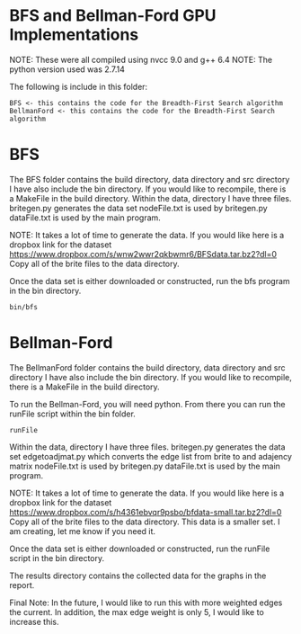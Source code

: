 # BFS and Bellman-Ford GPU Implementations

NOTE: These were all compiled using nvcc 9.0 and g++ 6.4
NOTE: The python version used was 2.7.14

The following is include in this folder:
```
BFS <- this contains the code for the Breadth-First Search algorithm
BellmanFord <- this contains the code for the Breadth-First Search algorithm
```

# BFS
The BFS folder contains the build directory, data directory and src directory
I have also include the bin directory.  If you would like to recompile, there
is a MakeFile in the build directory.
Within the data, directory I have three files. 
britegen.py generates the data set
nodeFile.txt is used by britegen.py
dataFile.txt is used by the main program.

NOTE: It takes a lot of time to generate the data.  If you would like 
here is a dropbox link for the dataset 
https://www.dropbox.com/s/wnw2wwr2qkbwmr6/BFSdata.tar.bz2?dl=0
Copy all of the brite files to the data directory.

Once the data set is either downloaded or constructed, run the bfs 
program in the bin directory.
```
bin/bfs
```


# Bellman-Ford
The BellmanFord folder contains the build directory, data directory and src directory
I have also include the bin directory.  If you would like to recompile, there
is a MakeFile in the build directory.

To run the Bellman-Ford, you will need python. From there you can run the
runFile script within the bin folder.
```
runFile
```

Within the data, directory I have three files. 
britegen.py generates the data set
edgetoadjmat.py which converts the edge list from brite to and adajency matrix
nodeFile.txt is used by britegen.py
dataFile.txt is used by the main program.

NOTE: It takes a lot of time to generate the data.  If you would like 
here is a dropbox link for the dataset
https://www.dropbox.com/s/h4361ebvqr9psbo/bfdata-small.tar.bz2?dl=0
Copy all of the brite files to the data directory.
This data is a smaller set. I am creating, let me know if you need it.

Once the data set is either downloaded or constructed, run the runFile 
script in the bin directory.

The results directory contains the collected data for the graphs in the
report.

Final Note: In the future, I would like to run this with more weighted edges
the current.  In addition, the max edge weight is only 5, I would like to
increase this.
